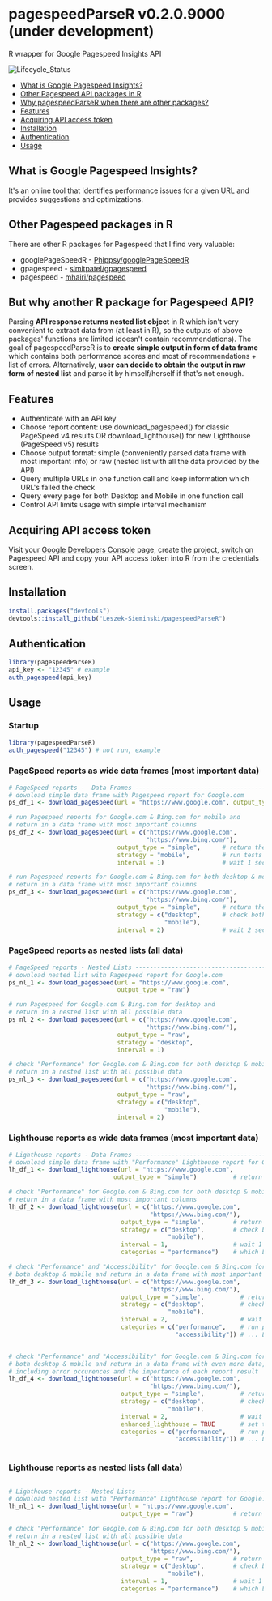 # pagespeedParseR  v0.2.0.9000 (under development)
R wrapper for Google Pagespeed Insights API

![Lifecycle_Status](https://img.shields.io/badge/lifecycle-maturing-blue.svg)

* [What is Google Pagespeed Insights?](#what-is-google-pagespeed-insights)
* [Other Pagespeed API packages in R](#other-pagespeed-packages-in-r)
* [Why pagespeedParseR when there are other packages?](#but-why-another-r-package-for-pagespeed-api)
* [Features](#features)
* [Acquiring API access token](#acquiring-api-access-token)
* [Installation](#installation)
* [Authentication](#authentication)
* [Usage](#usage)

## What is Google Pagespeed Insights?
It's an online tool that identifies performance issues for a given URL and provides suggestions and optimizations.

## Other Pagespeed packages in R
There are other R packages for Pagespeed that I find very valuable:

* googlePageSpeedR - [Phippsy/googlePageSpeedR](https://github.com/Phippsy/googlePageSpeedR)
* gpagespeed - [simitpatel/gpagespeed](https://github.com/simitpatel/gpagespeed)
* pagespeed - [mhairi/pagespeed](https://github.com/mhairi/pagespeed)

## But why another R package for Pagespeed API?
Parsing **API response returns nested list object** in R which isn't very convenient to extract data from (at least in R), so the outputs of above packages' functions are limited (doesn't contain recommendations). The goal of pagespeedParseR is to **create simple output in form of data frame** which contains both performance scores and most of recommendations + list of errors. Alternatively, **user can decide to obtain the output in raw form of nested list** and parse it by himself/herself if that's not enough.

## Features
* Authenticate with an API key
* Choose report content: use download_pagespeed() for classic PageSpeed v4 results OR download_lighthouse() for new Lighthouse (PageSpeed v5) results
* Choose output format: simple (conveniently parsed data frame with most important info) or raw (nested list with all the data provided by the API)
* Query multiple URLs in one function call and keep information which URL's failed the check
* Query every page for both Desktop and Mobile in one function call
* Control API limits usage with simple interval mechanism

## Acquiring API access token
Visit your [Google Developers Console](https://console.developers.google.com/) page, create the project, [switch on](https://console.developers.google.com/apis/library/pagespeedonline.googleapis.com) Pagespeed API and copy your API access token into R from the credentials screen.

## Installation

```r
install.packages("devtools")
devtools::install_github("Leszek-Sieminski/pagespeedParseR")
```

## Authentication

```r
library(pagespeedParseR)
api_key <- "12345" # example
auth_pagespeed(api_key)
```

## Usage

### Startup
```r
library(pagespeedParseR)
auth_pagespeed("12345") # not run, example
```

### PageSpeed reports as wide data frames (most important data)
```r
# PageSpeed reports -  Data Frames --------------------------------------------
# download simple data frame with Pagespeed report for Google.com
ps_df_1 <- download_pagespeed(url = "https://www.google.com", output_type = "simple")

# run Pagespeed reports for Google.com & Bing.com for mobile and
# return in a data frame with most important columns
ps_df_2 <- download_pagespeed(url = c("https://www.google.com", 
                                      "https://www.bing.com/"), 
                              output_type = "simple",      # return the results in a wide data frame
                              strategy = "mobile",         # run tests for mobile
                              interval = 1)                # wait 1 second between the calls to API 

# run Pagespeed reports for Google.com & Bing.com for both desktop & mobile and
# return in a data frame with most important columns                              
ps_df_3 <- download_pagespeed(url = c("https://www.google.com", 
                                      "https://www.bing.com/"), 
                              output_type = "simple",      # return the results in a wide data frame
                              strategy = c("desktop",      # check both desktop and mobile, bind
                                           "mobile"), 
                              interval = 2)                # wait 2 seconds between the calls to API 

```

### PageSpeed reports as nested lists (all data)

```r
# PageSpeed reports - Nested Lists --------------------------------------------
# download nested list with Pagespeed report for Google.com
ps_nl_1 <- download_pagespeed(url = "https://www.google.com", 
                              output_type = "raw")

# run Pagespeed for Google.com & Bing.com for desktop and
# return in a nested list with all possible data
ps_nl_2 <- download_pagespeed(url = c("https://www.google.com", 
                                      "https://www.bing.com/"), 
                              output_type = "raw", 
                              strategy = "desktop", 
                              interval = 1)

# check "Performance" for Google.com & Bing.com for both desktop & mobile and
# return in a nested list with all possible data
ps_nl_3 <- download_pagespeed(url = c("https://www.google.com", 
                                      "https://www.bing.com/"), 
                              output_type = "raw", 
                              strategy = c("desktop", 
                                           "mobile"), 
                              interval = 2)

```

### Lighthouse reports as wide data frames (most important data)

```r
# Lighthouse reports - Data Frames --------------------------------------------
# download simple data frame with "Performance" Lighthouse report for Google.com
lh_df_1 <- download_lighthouse(url = "https://www.google.com", 
                             output_type = "simple")          # return the results in a wide data frame

# check "Performance" for Google.com & Bing.com for both desktop & mobile and
# return in a data frame with most important columns
lh_df_2 <- download_lighthouse(url = c("https://www.google.com", 
                                       "https://www.bing.com/"), 
                               output_type = "simple",        # return the results in a wide data frame
                               strategy = c("desktop",        # check both desktop and mobile, bind
                                            "mobile"), 
                               interval = 1,                  # wait 1 second between the calls to API 
                               categories = "performance")    # which Lighthouse reports are to be run?

# check "Performance" and "Accessibility" for Google.com & Bing.com for 
# both desktop & mobile and return in a data frame with most important columns
lh_df_3 <- download_lighthouse(url = c("https://www.google.com", 
                                       "https://www.bing.com/"), 
                               output_type = "simple",          # return the results in a wide data frame
                               strategy = c("desktop",          # check both desktop and mobile, bind
                                            "mobile"), 
                               interval = 2,                    # wait 2 seconds between the calls to API 
                               categories = c("performance",    # run performance & accessibility... 
                                              "accessibility")) # ... Lighthouse reports


# check "Performance" and "Accessibility" for Google.com & Bing.com for 
# both desktop & mobile and return in a data frame with even more data,
# including error occurences and the importance of each report result
lh_df_4 <- download_lighthouse(url = c("https://www.google.com", 
                                       "https://www.bing.com/"), 
                               output_type = "simple",          # return the results in a wide data frame
                               strategy = c("desktop",          # check both desktop and mobile, bind
                                            "mobile"), 
                               interval = 2,                    # wait 2 seconds between the calls to API 
                               enhanced_lighthouse = TRUE       # set to TRUE to obtain more data about errors
                               categories = c("performance",    # run performance & accessibility... 
                                              "accessibility")) # ... Lighthouse reports
       
```

### Lighthouse reports as nested lists (all data)

```r

# Lighthouse reports - Nested Lists -------------------------------------------                                           
# download nested list with "Performance" Lighthouse report for Google.com
lh_nl_1 <- download_lighthouse(url = "https://www.google.com", 
                               output_type = "raw")           # return nested list with all possible data

# check "Performance" for Google.com & Bing.com for both desktop & mobile and
# return in a nested list with all possible data
lh_nl_2 <- download_lighthouse(url = c("https://www.google.com", 
                                       "https://www.bing.com/"), 
                               output_type = "raw",           # return nested list with all possible data
                               strategy = c("desktop",        # check both desktop and mobile, bind
                                            "mobile"), 
                               interval = 1,                  # wait 1 second between the calls to API 
                               categories = "performance")    # which Lighthouse reports are to be run?

```
